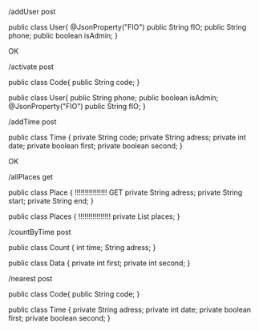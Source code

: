 /addUser post

public class User{
    @JsonProperty("FIO") 
    public String fIO;
    public String phone;
    public boolean isAdmin;
}

OK

/activate post

public class Code{
    public String code;
}

public class User{
    public String phone;
    public boolean isAdmin;
    @JsonProperty("FIO") 
    public String fIO;
}

/addTime post

public class Time {
    private String code;
    private String adress;
    private int date;
    private boolean first;
    private boolean second;
}

OK

/allPlaces get

public class Place { !!!!!!!!!!!!!!!! GET
    private String adress;
    private String start;
    private String end;
}

public class Places { !!!!!!!!!!!!!!!!
    private List<Place> places;
}

/countByTime post

public class Count {
    int time;
    String adress;
}

public class Data {
    private int first;
    private int second;
}

/nearest post

public class Code{
    public String code;
}

public class Time {
    private String adress;
    private int date;
    private boolean first;
    private boolean second;
}
